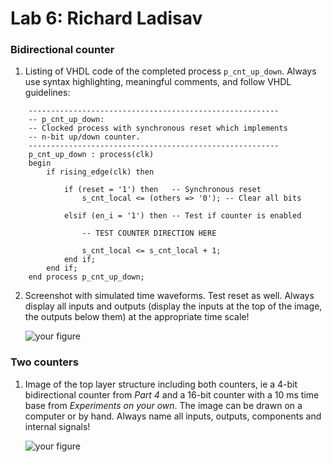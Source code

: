 Lab 6: Richard Ladisav
======================

### Bidirectional counter

1.  Listing of VHDL code of the completed process `p_cnt_up_down`.
    Always use syntax highlighting, meaningful comments, and follow VHDL
    guidelines:

``` {.vhdl}
    --------------------------------------------------------
    -- p_cnt_up_down:
    -- Clocked process with synchronous reset which implements
    -- n-bit up/down counter.
    --------------------------------------------------------
    p_cnt_up_down : process(clk)
    begin
        if rising_edge(clk) then
        
            if (reset = '1') then   -- Synchronous reset
                s_cnt_local <= (others => '0'); -- Clear all bits

            elsif (en_i = '1') then -- Test if counter is enabled

                -- TEST COUNTER DIRECTION HERE

                s_cnt_local <= s_cnt_local + 1;
            end if;
        end if;
    end process p_cnt_up_down;
```

2.  Screenshot with simulated time waveforms. Test reset as well. Always
    display all inputs and outputs (display the inputs at the top of the
    image, the outputs below them) at the appropriate time scale!

    ![your figure]()

### Two counters

1.  Image of the top layer structure including both counters, ie a 4-bit
    bidirectional counter from *Part 4* and a 16-bit counter with a 10
    ms time base from *Experiments on your own*. The image can be drawn
    on a computer or by hand. Always name all inputs, outputs,
    components and internal signals!

    ![your figure]()

